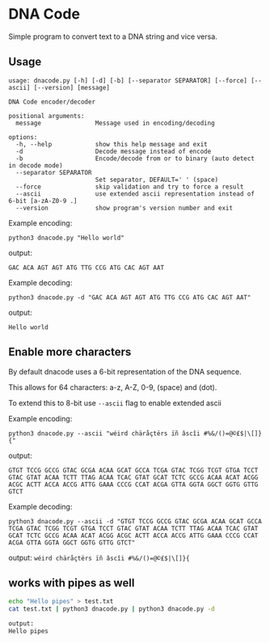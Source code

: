 # DNA Code

Simple program to convert text to a DNA string and vice versa.

## Usage
```
usage: dnacode.py [-h] [-d] [-b] [--separator SEPARATOR] [--force] [--ascii] [--version] [message]

DNA Code encoder/decoder

positional arguments:
  message               Message used in encoding/decoding

options:
  -h, --help            show this help message and exit
  -d                    Decode message instead of encode
  -b                    Encode/decode from or to binary (auto detect in decode mode)
  --separator SEPARATOR
                        Set separator, DEFAULT=' ' (space)
  --force               skip validation and try to force a result
  --ascii               use extended ascii representation instead of 6-bit [a-zA-Z0-9 .]
  --version             show program's version number and exit
```

Example encoding:

`python3 dnacode.py "Hello world"`

output:

`GAC ACA AGT AGT ATG TTG CCG ATG CAC AGT AAT`


Example decoding:

`python3 dnacode.py -d "GAC ACA AGT AGT ATG TTG CCG ATG CAC AGT AAT"`

output:

`Hello world`

## Enable more characters
By default dnacode uses a 6-bit representation of the DNA sequence. 

This allows for 64 characters: a-z, A-Z, 0-9, (space) and (dot).

To extend this to 8-bit use `--ascii` flag to enable extended ascii

Example encoding:

`python3 dnacode.py --ascii "wéird chäråçtërs ïñ âscîi #%&/()=@©£$|\[]}{"`

output:

`GTGT TCCG GCCG GTAC GCGA ACAA GCAT GCCA TCGA GTAC TCGG TCGT GTGA TCCT GTAC GTAT ACAA TCTT TTAG ACAA TCAC GTAT GCAT TCTC GCCG ACAA ACAT ACGG ACGC ACTT ACCA ACCG ATTG GAAA CCCG CCAT ACGA GTTA GGTA GGCT GGTG GTTG GTCT`

Example decoding:

`python3 dnacode.py --ascii -d "GTGT TCCG GCCG GTAC GCGA ACAA GCAT GCCA TCGA GTAC TCGG TCGT GTGA TCCT GTAC GTAT ACAA TCTT TTAG ACAA TCAC GTAT GCAT TCTC GCCG ACAA ACAT ACGG ACGC ACTT ACCA ACCG ATTG GAAA CCCG CCAT ACGA GTTA GGTA GGCT GGTG GTTG GTCT"`

output:
`wéird chäråçtërs ïñ âscîi #%&/()=@©£$|\[]}{`

## works with pipes as well
```bash
echo "Hello pipes" > test.txt
cat test.txt | python3 dnacode.py | python3 dnacode.py -d

output:
Hello pipes
```
